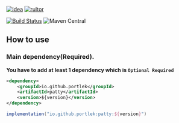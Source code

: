 [![idea](https://www.elegantobjects.org/intellij-idea.svg)](https://www.jetbrains.com/idea/)
[![rultor](https://www.rultor.com/b/yegor256/rultor)](https://www.rultor.com/p/portlek/patty)

[![Build Status](https://travis-ci.com/portlek/patty.svg?branch=master)](https://travis-ci.com/portlek/patty)
![Maven Central](https://img.shields.io/maven-central/v/io.github.portlek/patty?label=version)
## How to use
### Main dependency(Required). 
**You have to add at least 1 dependency which is `Optional Required`**
```xml
<dependency>
    <groupId>io.github.portlek</groupId>
    <artifactId>patty</artifactId>
    <version>${version}</version>
</dependency>
```
```groovy
implementation("io.github.portlek:patty:${version}")
```